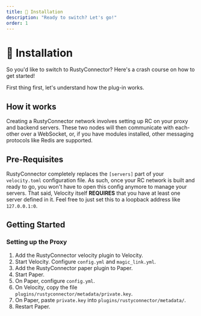 ```yaml
---
title: 📖 Installation
description: "Ready to switch? Let's go!"
order: 1
---
```


# 📖 Installation

So you'd like to switch to RustyConnector?
Here's a crash course on how to get started!

First thing first, let's understand how the plug-in works.

## How it works
Creating a RustyConnector network involves setting up RC on your proxy and backend servers.
These two nodes will then communicate with each-other over a WebSocket, or, if you have modules installed, other messaging protocols like Redis are supported.

## Pre-Requisites
RustyConnector completely replaces the `[servers]` part of your `velocity.toml` configuration file.
As such, once your RC network is built and ready to go, you won't have to open this config anymore to manage your servers.
That said, Velocity itself **REQUIRES** that you have at least one server defined in it. Feel free to just set this to a loopback address like `127.0.0.1:0`.

## Getting Started
### Setting up the Proxy
1. Add the RustyConnector velocity plugin to Velocity.
2. Start Velocity. Configure `config.yml` and `magic_link.yml`.
3. Add the RustyConnector paper plugin to Paper.
4. Start Paper.
5. On Paper, configure `config.yml`.
6. On Velocity, copy the file `plugins/rustyconnector/metadata/private.key`.
7. On Paper, paste `private.key` into `plugins/rustyconnector/metadata/`.
8. Restart Paper.
